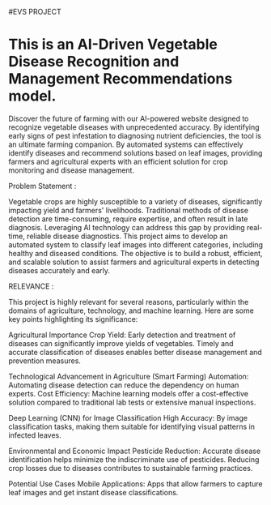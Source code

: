 #EVS PROJECT

<h1>This is an AI-Driven Vegetable Disease Recognition and Management Recommendations model.</h1>

Discover the future of farming with our AI-powered website designed to recognize vegetable diseases with unprecedented accuracy. By identifying early signs of pest infestation to diagnosing nutrient deficiencies, the tool is an ultimate farming companion. By automated systems can effectively identify diseases and recommend solutions based on leaf images, providing farmers and agricultural experts with an efficient solution for crop monitoring and disease management. 

Problem Statement :

Vegetable crops are highly susceptible to a variety of diseases, significantly impacting yield and farmers' livelihoods. Traditional methods of disease detection are time-consuming, require expertise, and often result in late diagnosis. Leveraging AI technology can address this gap by providing real-time, reliable disease diagnostics. This project aims to develop an automated system to classify leaf images into different categories, including healthy and diseased conditions. The objective is to build a robust, efficient, and scalable solution to assist farmers and agricultural experts in detecting diseases accurately and early.

RELEVANCE :

This project is highly relevant for several reasons, particularly within the domains of agriculture, technology, and machine learning. Here are some key points highlighting its significance:

Agricultural Importance
Crop Yield: Early detection and treatment of diseases can significantly improve yields of vegetables. Timely and accurate classification of diseases enables better disease management and prevention measures.

Technological Advancement in Agriculture (Smart Farming)
Automation: Automating disease detection can reduce the dependency on human experts.
Cost Efficiency: Machine learning models offer a cost-effective solution compared to traditional lab tests or extensive manual inspections.

Deep Learning (CNN) for Image Classification
High Accuracy: By image classification tasks, making them suitable for identifying visual patterns in infected leaves.

Environmental and Economic Impact
Pesticide Reduction: Accurate disease identification helps minimize the indiscriminate use of pesticides. Reducing crop losses due to diseases contributes to sustainable farming practices.

Potential Use Cases
Mobile Applications: Apps that allow farmers to capture leaf images and get instant disease classifications.
